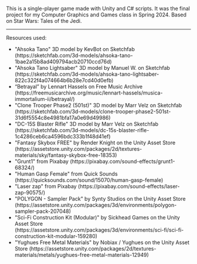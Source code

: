 This is a single-player game made with Unity and C# scripts. It was the final project for my Computer Graphics and Games class in Spring 2024. Based on Star Wars: Tales of the Jedi.
<hr>

Resources used:
<ul>
  <li>"Ahsoka Tano" 3D model by KevBot on Sketchfab (https://sketchfab.com/3d-models/ahsoka-tano-1bae2a15b8ad409794acb20710ccd76d)</li>
<li>"Ahsoka Tano Lightsaber" 3D model by Manuel W. on Sketchfab (https://sketchfab.com/3d-models/ahsoka-tano-lightsaber-822c322f4a074664b6b28e7cd40d0efb)</li>
<li>“Betrayal” by Lennart Hassels on Free Music Archive (https://freemusicarchive.org/music/lennart-hassels/musica-immortalium-ii/betrayal/)</li>
<li>"Clone Trooper Phase2 (501st)" 3D model by Marr Velz on Sketchfab (https://sketchfab.com/3d-models/clone-trooper-phase2-501st-31d6f5554c8e4981bfa17a0e69d49986)</li>
<li>"DC-15S Blaster Rifle" 3D model by Marr Velz on Sketchfab (https://sketchfab.com/3d-models/dc-15s-blaster-rifle-1c4286ceb6ca4596bdc333b1f48d41ef) </li>
<li>"Fantasy Skybox FREE" by Render Knight on the Unity Asset Store (https://assetstore.unity.com/packages/2d/textures-materials/sky/fantasy-skybox-free-18353)</li>
<li>"Grunt1" from Pixabay (https://pixabay.com/sound-effects/grunt1-68324/) </li>
<li>"Human Gasp Female" from Quick Sounds (https://quicksounds.com/sound/15070/human-gasp-female)</li>
<li>"Laser zap" from Pixabay (https://pixabay.com/sound-effects/laser-zap-90575/)</li>
<li>"POLYGON - Sampler Pack" by Synty Studios on the Unity Asset Store (https://assetstore.unity.com/packages/3d/environments/polygon-sampler-pack-207048)</li>
<li>"Sci-Fi Construction Kit (Modular)" by Sickhead Games on the Unity Asset Store (https://assetstore.unity.com/packages/3d/environments/sci-fi/sci-fi-construction-kit-modular-159280)</li>
<li>"Yughues Free Metal Materials" by Nobiax / Yughues on the Unity Asset Store (https://assetstore.unity.com/packages/2d/textures-materials/metals/yughues-free-metal-materials-12949)</li>
</ul>
